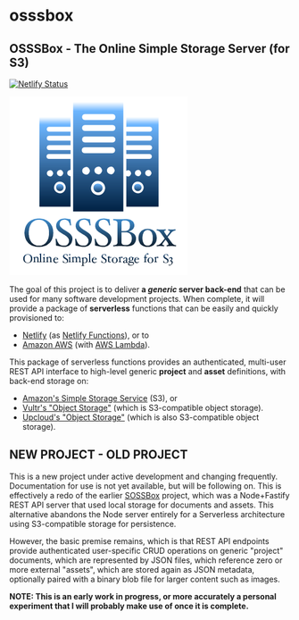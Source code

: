 # osssbox
## OSSSBox - The Online Simple Storage Server (for S3)
[![Netlify Status](https://api.netlify.com/api/v1/badges/f840c0c4-fcbe-4f0e-9115-73ca83a3d955/deploy-status)](https://app.netlify.com/sites/osssbox/deploys)

![Logo](osssbox-logo.png)

The goal of this project is to deliver **a *generic* server back-end** that can be used for many software development projects. When complete, it will provide a package of **serverless** functions that can be easily and quickly provisioned to:
- [Netlify](https://netlify.com/) (as [Netlify Functions](https://docs.netlify.com/functions/overview/)), or to
- [Amazon AWS](https://aws.amazon.com/) (with [AWS Lambda](https://aws.amazon.com/lambda/)).

This package of serverless functions provides an authenticated, multi-user REST API interface to high-level generic **project** and **asset** definitions, with back-end storage on:
- [Amazon's Simple Storage Service](https://aws.amazon.com/s3/)  (S3), or
- [Vultr's "Object Storage"](https://www.vultr.com/docs/vultr-object-storage) (which is S3-compatible object storage).
- [Upcloud's "Object Storage"](https://upcloud.com/products/object-storage/) (which is also S3-compatible object storage).

## NEW PROJECT - OLD PROJECT
This is a new project under active development and changing frequently. Documentation for use is not yet available, but will be following on. This is effectively a redo of the earlier [SOSSBox](https://github.com/appurist/sossbox) project, which was a Node+Fastify REST API server that used local storage for documents and assets. This alternative abandons the Node server entirely for a Serverless architecture using S3-compatible storage for persistence.

However, the basic premise remains, which is that REST API endpoints provide authenticated user-specific CRUD operations on generic "project" documents, which are represented by JSON files, which reference zero or more external "assets", which are stored again as JSON metadata, optionally paired with a binary blob file for larger content such as images.

**NOTE: This is an early work in progress, or more accurately a personal experiment that I will probably make use of once it is complete.**
